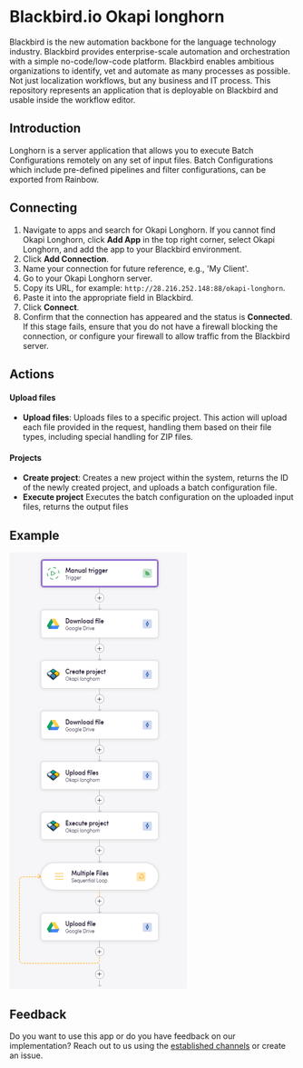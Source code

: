# Blackbird.io Okapi longhorn

Blackbird is the new automation backbone for the language technology industry. Blackbird provides enterprise-scale automation and orchestration with a simple no-code/low-code platform. Blackbird enables ambitious organizations to identify, vet and automate as many processes as possible. Not just localization workflows, but any business and IT process. This repository represents an application that is deployable on Blackbird and usable inside the workflow editor.

## Introduction

<!-- begin docs -->  

Longhorn is a server application that allows you to execute Batch Configurations remotely on any set of input files. Batch Configurations which include pre-defined pipelines and filter configurations, can be exported from Rainbow.

## Connecting

1. Navigate to apps and search for Okapi Longhorn. If you cannot find Okapi Longhorn, click **Add App** in the top right corner, select Okapi Longhorn, and add the app to your Blackbird environment.
2. Click **Add Connection**.
3. Name your connection for future reference, e.g., 'My Client'.
4. Go to your Okapi Longhorn server.
5. Copy its URL, for example: `http://28.216.252.148:88/okapi-longhorn`.
6. Paste it into the appropriate field in Blackbird.
7. Click **Connect**.
8. Confirm that the connection has appeared and the status is **Connected**. If this stage fails, ensure that you do not have a firewall blocking the connection, or configure your firewall to allow traffic from the Blackbird server.

## Actions

#### Upload files
- **Upload files**: Uploads files to a specific project. This action will upload each file provided in the request, handling them based on their file types, including special handling for ZIP files.

#### Projects
- **Create project**: Creates a new project within the system, returns the ID of the newly created project, and uploads a batch configuration file. 
- **Execute project** Executes the batch configuration on the uploaded input files, returns the output files

## Example

![okapi-example-bird](image/README/okapi-example-bird.png)

## Feedback

Do you want to use this app or do you have feedback on our implementation? Reach out to us using the [established channels](https://www.blackbird.io/) or create an issue.

<!-- end docs -->
